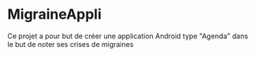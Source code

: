 # MigraineAppli
Ce projet a pour but de créer une application Android type "Agenda" dans le but de noter ses crises de migraines
